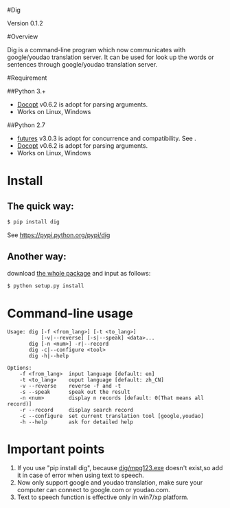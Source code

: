 #Dig 

Version 0.1.2

#Overview

Dig is a command-line program which now communicates with google/youdao
translation server. It can be used for look up the words or sentences through
google/youdao translation server.

#Requirement

##Python 3.+

* [Docopt](https://github.com/docopt/docopt) v0.6.2 is adopt for parsing arguments. 
* Works on Linux, Windows

##Python 2.7

* [futures](https://pypi.python.org/pypi/futures/) v3.0.3 is adopt for concurrence and compatibility. See .
* [Docopt](https://github.com/docopt/docopt) v0.6.2 is adopt for parsing arguments. 
* Works on Linux, Windows

# Install

## The quick way:
```python
$ pip install dig
```
See https://pypi.python.org/pypi/dig

## Another way:
download [the whole package](https://github.com/enjoyhot/dig/archive/master.zip) and input as follows:
```python
$ python setup.py install
```

# Command-line usage
	Usage: dig [-f <from_lang>] [-t <to_lang>]
			   [-v|--reverse] [-s|--speak] <data>...
		   dig [-n <num>] -r|--record
		   dig -c|--configure <tool>
		   dig -h|--help 
		   
	Options:
		-f <from_lang>  input language [default: en]
		-t <to_lang>    ouput language [default: zh_CN]
		-v --reverse    reverse -f and -t
		-s --speak      speak out the result
		-n <num>        display n records [default: 0(That means all record)]
		-r --record     display search record
		-c --configure  set current translation tool [google,youdao]
		-h --help       ask for detailed help

# Important points

1. If you use "pip install dig", because [dig/mpg123.exe](https://github.com/enjoyhot/dig/blob/master/dig/mpg123.exe) doesn't exist,so add it in case of error when using text to speech.
2. Now only support google and youdao translation, make sure your computer can connect to google.com or youdao.com.
3. Text to speech function is effective only in win7/xp platform. 


